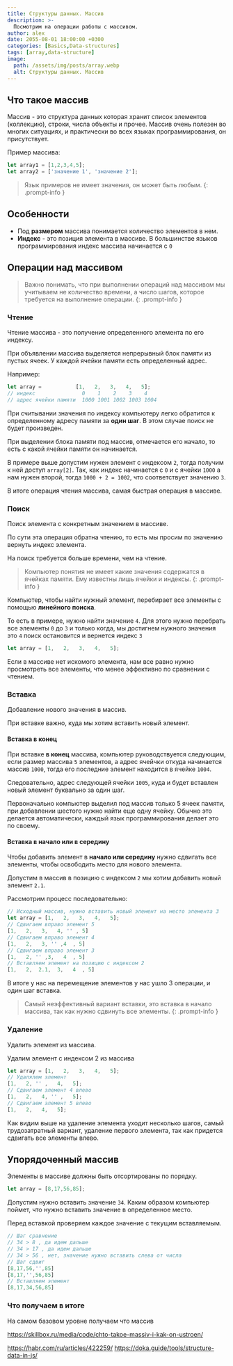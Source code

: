 ```yaml
---
title: Структуры данных. Массив
description: >-
  Посмотрим на операции работы с массивом.
author: alex
date: 2055-08-01 18:00:00 +0300
categories: [Basics,Data-structures]
tags: [array,data-structure]
image:
  path: /assets/img/posts/array.webp
  alt: Структуры данных. Массив
---
```


## Что такое массив

Массив - это структура данных которая хранит список элементов (коллекцию), строки, числа объекты и прочее.
Массив очень полезен во многих ситуациях, и практически во всех языках программирования, он присутствует.

Пример массива:

````javascript
let array1 = [1,2,3,4,5];
let array2 = ['значение 1', 'значение 2'];
````
> Язык примеров не имеет значения, он может быть любым.
{: .prompt-info }
 
## Особенности

- Под **размером** массива понимается количество элементов в нем.
- **Индекс** - это позиция элемента в массиве. В большинстве языков программирования индекс массива начинается с `0`

## Операции над массивом

> Важно понимать, что при выполнении операций над массивом мы учитываем не количество времени, а число шагов, которое требуется на выполнение операции.
{: .prompt-info }

### Чтение

Чтение массива - это получение определенного элемента по его индексу.

При объявлении массива выделяется непрерывный блок памяти из пустых ячеек. У каждой ячейки памяти есть определенный адрес.

Например:

````javascript
let array =           [1,   2,   3,   4,   5];
// индекс               0    1    2    3    4
// адрес ячейки памяти  1000 1001 1002 1003 1004
````

При считывании значения по индексу компьютеру легко обратится к определенному адресу памяти за **один шаг**. 
В этом случае поиск не будет произведен. 

При выделении блока памяти под массив, отмечается его начало, то есть с какой ячейки памяти он начинается. 

В примере выше допустим нужен элемент с индексом `2`, тогда получим к ней доступ `array[2]`.
Так, как индекс начинается с `0` и с ячейки `1000` а нам нужен второй, тогда `1000 + 2 = 1002`, что соответствует значению `3`.

В итоге операция чтения массива, самая быстрая операция в массиве.

### Поиск

Поиск элемента с конкретным значением в массиве.

По сути эта операция обратна чтению, то есть мы просим по значению вернуть индекс элемента.

На поиск требуется больше времени, чем на чтение.

> Компьютер понятия не имеет какие значения содержатся в ячейках памяти. Ему известны лишь ячейки и индексы.
{: .prompt-info }

Компьютер, чтобы найти нужный элемент, перебирает все элементы с помощью **линейного поиска**.

То есть в примере, нужно найти значение `4`. Для этого нужно перебрать все элементы `0` до `3` и только когда, мы достигнем нужного значения это `4` поиск остановится и вернется индекс `3`

````javascript
let array = [1,   2,   3,   4,   5];
````

Если в массиве нет искомого элемента, нам все равно нужно просмотреть все элементы, что менее эффективно по сравнении с чтением.

### Вставка

Добавление нового значения в массив.

При вставке важно, куда мы хотим вставить новый элемент.

#### Вставка в конец

При вставке **в конец** массива, компьютер руководствуется следующим, если размер массива `5` элементов, а адрес ячейчки откуда начинается массив `1000`, тогда его последние элемент находится в ячейке `1004`.

Следовательно, адрес следующей ячейки `1005`, куда и будет вставлен новый элемент буквально за один шаг.

Первоначально компьютер выделил под массив только 5 ячеек памяти, при добавлении шестого нужно найти еще одну ячейку. Обычно это делается автоматически, каждый язык программирования делает это по своему.

#### Вставка в начало или в середину

Чтобы добавить элемент в **начало или середину** нужно сдвигать все элементы, чтобы освободить место для нового элемента.

Допустим в массив в позицию с индексом `2` мы хотим добавить новый элемент `2.1`.

Рассмотрим процесс последовательно:

````javascript
// Исходный массив, нужно вставить новый элемент на место элемента 3
let array = [1,   2,   3,   4,   5];
// Сдвигаем вправо элемент 5
[1,   2,   3,   4, '' , 5]
// Сдвигаем вправо элемент 4
[1,   2,   3, '' ,4  , 5]
// Сдвигаем вправо элемент 3
[1,   2, '' ,3,   4  , 5]
// Вставляем элемент на позицию с индексом 2
[1,   2,  2.1,  3,   4  , 5]
````

В итоге у нас на перемещение элементов у нас ушло 3 операции, и один шаг вставка.

> Самый неэффективный вариант вставки, это вставка в начало массива, так как нужно сдвинуть все элементы.
{: .prompt-info }

### Удаление

Удалить элемент из массива.

Удалим элемент с индексом 2 из массива

````javascript
let array = [1,   2,   3,   4,   5];
// Удалялем элемент
[1,   2, '' ,   4,   5];
// Сдвигаем элемент 4 влево
[1,   2,   4, '' ,   5];
// Сдвигаем элемент 5 влево
[1,   2,   4,   5];
````

Как видим выше на удаление элемента уходит несколько шагов, самый трудозатратный вариант, удаление первого элемента, так как придется сдвигать все элементы влево.

## Упорядоченный массив

Элементы в массиве должны быть отсортированы по порядку.

````javascript
let array = [8,17,56,85];
````

Допустим нужно вставить значение `34`. Каким образом компьютер поймет, что нужно вставить значение в определенное место.

Перед вставкой проверяем каждое значение с текущим вставляемым.

````javascript
// Шаг сравнение
// 34 > 8 , да идем дальше
// 34 > 17 , да идем дальше
// 34 > 56 , нет, значение нужно вставить слева от числа 
// Шаг сдвиг
[8,17,56,'',85]
[8,17,'',56,85]
// Вставляем элемент  
[8,17,34,56,85]
````

### Что получаем в итоге

На самом базовом уровне получаем что массив


https://skillbox.ru/media/code/chto-takoe-massiv-i-kak-on-ustroen/

https://habr.com/ru/articles/422259/
https://doka.guide/tools/structure-data-in-js/
